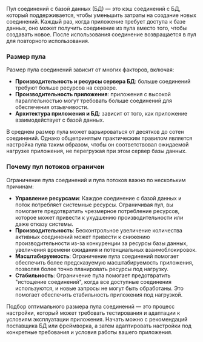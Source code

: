   
Пул соединений с базой данных (БД) — это кэш соединений с БД, который поддерживается, чтобы уменьшить затраты на создание новых соединений. Каждый раз, когда приложение требует доступа к базе данных, оно может получить соединение из пула вместо того, чтобы создавать новое. После использования соединение возвращается в пул для повторного использования.

### Размер пула

Размер пула соединений зависит от многих факторов, включая:

- **Производительность и ресурсы сервера БД**: больше соединений требуют больше ресурсов на сервере.
- **Производительность приложения**: приложения с высокой параллельностью могут требовать больше соединений для обеспечения отзывчивости.
- **Архитектура приложения и БД**: зависит от того, как приложение взаимодействует с базой данных.

В среднем размер пула может варьироваться от десятков до сотен соединений. Однако общепринятым практическим правилом является настройка пула таким образом, чтобы он соответствовал ожидаемой нагрузке приложения, не перегружая при этом сервер базы данных.

### Почему пул потоков ограничен

Ограничение пула соединений и пула потоков важно по нескольким причинам:

- **Управление ресурсами**: Каждое соединение с базой данных и поток потребляет системные ресурсы. Ограничивая пул, вы помогаете предотвратить чрезмерное потребление ресурсов, которое может привести к ухудшению производительности или даже отказу системы.
- **Производительность**: Бесконтрольное увеличение количества активных соединений может привести к снижению производительности из-за конкуренции за ресурсы базы данных, увеличения времени ожидания и потенциальных взаимоблокировок.
- **Масштабируемость**: Ограничение пула соединений помогает обеспечить более предсказуемую масштабируемость приложения, позволяя более точно планировать ресурсы под нагрузку.
- **Стабильность**: Ограничение пула помогает предотвратить "истощение соединений", когда все доступные соединения используются, и новые запросы не могут быть обработаны. Это помогает обеспечить стабильность приложения под нагрузкой.

Подбор оптимального размера пула соединений — это процесс настройки, который может требовать тестирования и адаптации к условиям эксплуатации приложения. Начать можно с рекомендаций поставщика БД или фреймворка, а затем адаптировать настройки под конкретные требования и условия работы вашего приложения.